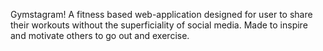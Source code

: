 Gymstagram! A fitness based web-application designed for user to share their workouts without the superficiality of social media. Made to inspire and motivate others to go out and exercise.
